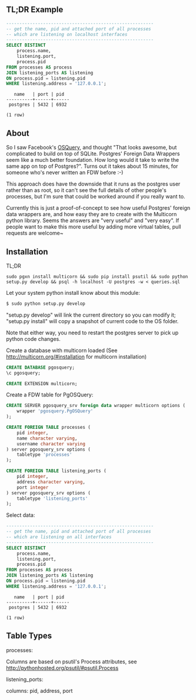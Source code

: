 TL;DR Example
-------------

```sql
--------------------------------------------------------
-- get the name, pid and attached port of all processes
-- which are listening on localhost interfaces
--------------------------------------------------------
SELECT DISTINCT
    process.name,
    listening.port,
    process.pid
FROM processes AS process
JOIN listening_ports AS listening
ON process.pid = listening.pid
WHERE listening.address = '127.0.0.1';
```

```psql
   name   | port | pid
----------+------+------
 postgres | 5432 | 6932

(1 row)
```


About
-----

So I saw Facebook's [OSQuery][1], and thought "That looks awesome, but
complicated to build on top of SQLite. Postgres' Foreign Data Wrappers seem
like a much better foundation. How long would it take to write the same app
on top of Postgres?". Turns out it takes about 15 minutes, for someone who's
never written an FDW before :-)

This approach does have the downside that it runs as the postgres user rather
than as root, so it can't see the full details of other people's processes,
but I'm sure that could be worked around if you really want to.

Currently this is just a proof-of-concept to see how useful Postgres' foreign
data wrappers are, and how easy they are to create with the Multicorn python
library. Seems the answers are "very useful" and "very easy". If people want
to make this more useful by adding more virtual tables, pull requests are
welcome~

[1]: https://github.com/facebook/osquery


Installation
------------

TL;DR 
```
sudo pgxn install multicorn && sudo pip install psutil && sudo python setup.py develop && psql -h localhost -U postgres -w < queries.sql
```

Let your system python install know about this module:
```bash
$ sudo python setup.py develop
```
"setup.py develop" will link the current directory so you can modify it; "setup.py install" will copy a snapshot of current code to the OS folder.

Note that either way, you need to restart the postgres server to pick up python code changes.


Create a database with multicorn loaded (See http://multicorn.org/#installation for multicorn installation)
```sql
CREATE DATABASE pgosquery;
\c pgosquery;

CREATE EXTENSION multicorn;
```

Create a FDW table for PgOSQuery:
```sql
CREATE SERVER pgosquery_srv foreign data wrapper multicorn options (
    wrapper 'pgosquery.PgOSQuery'
);

CREATE FOREIGN TABLE processes (
    pid integer,
    name character varying,
	username character varying
) server pgosquery_srv options (
    tabletype 'processes'
);

CREATE FOREIGN TABLE listening_ports (
    pid integer,
    address character varying,
	port integer
) server pgosquery_srv options (
    tabletype 'listening_ports'
);
```

Select data:
```sql
--------------------------------------------------------
-- get the name, pid and attached port of all processes
-- which are listening on all interfaces
--------------------------------------------------------
SELECT DISTINCT
    process.name,
    listening.port,
    process.pid
FROM processes AS process
JOIN listening_ports AS listening
ON process.pid = listening.pid
WHERE listening.address = '127.0.0.1';
```

```psql
   name   | port | pid
----------+------+------
 postgres | 5432 | 6932

(1 row)
```


Table Types
-----------

processes:

Columns are based on psutil's Process attributes, see http://pythonhosted.org/psutil/#psutil.Process


listening_ports:

columns: pid, address, port
